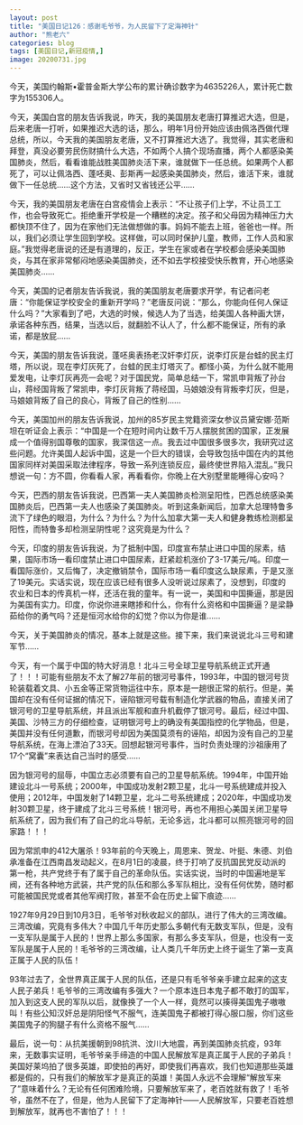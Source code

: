 ```yaml
---
layout: post
title: "美国日记126：感谢毛爷爷，为人民留下了定海神针"
author: "熊老六"
categories: blog
tags: [美国日记,新冠疫情,]
image: 20200731.jpg
---
```

​​​​​​​​​​​​​​​​​​​​​​​​​​​​​​今天，美国约翰斯•霍普金斯大学公布的累计确诊数字为4635226人，累计死亡数字为155306人。

今天，美国白宫的朋友告诉我说，昨天，我的美国朋友老唐打算推迟大选，但是，后来老唐一打听，如果推迟大选的话，那么，明年1月份开始应该由佩洛西做代理总统，所以，今天我的美国朋友老唐，又不打算推迟大选了。我觉得，其实老唐和拜登，真没必要劳民伤财搞什么大选，不如两个人搞个现场直播，两个人都感染美国肺炎，然后，看看谁能战胜美国肺炎活下来，谁就做下一任总统。如果两个人都死了，可以让佩洛西、蓬呸奥、彭斯再一起感染美国肺炎，然后，谁活下来，谁就做下一任总统……这个方法，又省时又省钱还公平……

今天，我的美国朋友老唐在白宫疫情会上表示：“不让孩子们上学，不让员工工作，也会导致死亡。拒绝重开学校是一个糟糕的决定。孩子和父母因为精神压力大都快顶不住了，因为在家他们无法做想做的事。妈妈不能去上班，爸爸也一样。所以，我们必须让学生回到学校。这样做，可以同时保护儿童，教师，工作人员和家庭。”我觉得老唐说的还是有道理的，反正，学生在家或者在学校都会感染美国肺炎，与其在家非常郁闷地感染美国肺炎，还不如去学校接受快乐教育，开心地感染美国肺炎……

今天，美国的记者朋友告诉我说，我的美国朋友老唐要求开学，有记者问老唐：“你能保证学校安全的重新开学吗？”老唐反问说：“那么，你能向任何人保证什么吗？”大家看到了吧，大选的时候，候选人为了当选，给美国人各种画大饼，承诺各种东西，结果，当选以后，就翻脸不认人了，什么都不能保证，所有的承诺，都是放屁……

今天，美国的朋友告诉我说，蓬呸奥表扬老汉奸李灯灰，说李灯灰是台蛙的民主灯塔，所以说，现在李灯灰死了，台蛙的民主灯塔灭了。都怪小英，为什么就不能用爱发电，让李灯灰再亮一会呢？对于国民党，简单总结一下，常凯申背叛了孙台山，蒋经国背叛了常凯申，李灯灰背叛了蒋经国，马娘娘没有背叛李灯灰，但是，马娘娘背叛了自己的良心，背叛了自己的性别……

今天，美国加州的朋友告诉我说，加州的85岁民主党籍资深女参议员黛安娜·范斯坦在听证会上表示：“中国是一个在短时间内让数千万人摆脱贫困的国家，正发展成一个值得别国尊敬的国家，我深信这一点。我去过中国很多很多次，我研究过这些问题。允许美国人起诉中国，这是一个巨大的错误，会导致包括中国在内的其他国家同样对美国采取法律程序，导致一系列连锁反应，最终使世界陷入混乱。”我只想说一句：方不圆，你看看人家，再看看你，你晚上在大别墅里能睡得心安吗？

今天，巴西的朋友告诉我说，巴西第一夫人美国肺炎检测呈阳性，巴西总统感染美国肺炎后，巴西第一夫人也感染了美国肺炎。听到这条新闻后，加拿大总理特鲁多流下了绿色的眼泪，为什么？为什么？为什么加拿大第一夫人和健身教练检测都呈阳性，而特鲁多却检测呈阴性呢？这究竟是为什么？

今天，印度的朋友告诉我说，为了抵制中国，印度宣布禁止进口中国的尿素，结果，国际市场一看印度禁止进口中国尿素，赶紧趁机涨价了3-17美元/吨。印度一看国际涨价，又后悔了，决定撤销禁令，国际市场一看印度这么缺尿素，于是又涨了19美元。实话实说，现在应该已经有很多人没听说过尿素了，没想到，印度的农业和日本的传真机一样，还活在我的童年。有一说一，美国和中国撕逼，那是因为美国有实力。印度，你说你进来瞎掺和什么，你有什么资格和中国撕逼？是梁静茹给你的勇气吗？还是恒河水给你的幻觉？你以为你是谁……

今天，关于美国肺炎的情况，基本上就是这些。接下来，我们来说说北斗三号和建军节……

今天，有一个属于中国的特大好消息！北斗三号全球卫星导航系统正式开通了！！！可能有些朋友不太了解27年前的银河号事件，1993年，中国的银河号货轮装载着文具、小五金等正常货物运往中东，原本是一趟很正常的航行。但是，美国却在没有任何证据的情况下，诬陷银河号载有制造化学武器的物品，直接关闭了银河号的卫星导航系统，并且派出军舰和直升机截停了银河号。最后，经过中国、美国、沙特三方的仔细检查，证明银河号上的确没有美国指控的化学物品，但是，美国并没有任何道歉，而银河号却因为美国莫须有的诬陷，却因为没有自己的卫星导航系统，在海上漂泊了33天。回想起银河号事件，当时负责处理的沙祖康用了17个“窝囊”来表达自己当时的感受……

因为银河号的屈辱，中国立志必须要有自己的卫星导航系统。1994年，中国开始建设北斗一号系统；2000年，中国成功发射2颗卫星，北斗一号系统建成并投入使用；2012年，中国发射了14颗卫星，北斗二号系统建成；2020年，中国成功发射30颗卫星，终于建成了北斗三号系统！银河号，再也不用担心美国关闭卫星导航系统了，因为我们有了自己的北斗导航，无论多远，北斗都可以照亮银河号的回家路！！！

因为常凯申的412大屠杀！93年前的今天晚上，周恩来、贺龙、叶挺、朱德、刘伯承准备在江西南昌发动起义，在8月1日的凌晨，终于打响了反抗国民党反动派的第一枪，共产党终于有了属于自己的革命队伍。实话实说，当时的中国遍地是军阀，还有各种地方武装，共产党的队伍和那么多军队相比，没有任何优势，随时都可能被国民党或者其他军阀打败，甚至不会在历史上留下痕迹……

1927年9月29日到10月3日，毛爷爷对秋收起义的部队，进行了伟大的三湾改编。三湾改编，究竟有多伟大？中国几千年历史那么多朝代有无数支军队，但是，没有一支军队是属于人民的！世界上那么多国家，有那么多支军队，但是，也没有一支军队是属于人民的！毛爷爷的三湾改编，让人类几千年历史上终于诞生了第一支真正属于人民的队伍！

93年过去了，全世界真正属于人民的队伍，还是只有毛爷爷亲手建立起来的这支人民子弟兵！毛爷爷的三湾改编有多强大？一个原本连日本鬼子都不敢打的国军，加入到这支人民的军队以后，就像换了一个人一样，竟然可以揍得美国鬼子嗷嗷叫！有些公知汉奸总是阴阳怪气不服气，连美国鬼子都被打得心服口服，你们这些美国鬼子的狗腿子有什么资格不服气……

最后，说一句：从抗美援朝到98抗洪、汶川大地震，再到美国肺炎抗疫，93年来，无数事实证明，毛爷爷亲手缔造的中国人民解放军是真正属于人民的子弟兵！美国好莱坞拍了很多英雄，即使拍的再好，即使我们再喜欢，我们也知道那些英雄都是假的，只有我们的解放军才是真正的英雄！美国人永远不会理解“解放军来了”意味着什么？无论有任何困难险境，只要解放军来了，老百姓就有救了！毛爷爷，虽然不在了，但是，他为人民留下了定海神针——人民解放军，只要老百姓想到解放军，就再也不害怕了！！！​​​​